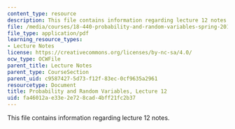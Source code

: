 ```yaml
---
content_type: resource
description: This file contains information regarding lecture 12 notes.
file: /media/courses/18-440-probability-and-random-variables-spring-2014/fa46012ae33e2e728cad4bff21fc2b37_MIT18_440S14_Lecture12.pdf
file_type: application/pdf
learning_resource_types:
- Lecture Notes
license: https://creativecommons.org/licenses/by-nc-sa/4.0/
ocw_type: OCWFile
parent_title: Lecture Notes
parent_type: CourseSection
parent_uid: c9587427-5d73-f12f-83ec-0cf9635a2961
resourcetype: Document
title: Probability and Random Variables, Lecture 12
uid: fa46012a-e33e-2e72-8cad-4bff21fc2b37
---
```

This file contains information regarding lecture 12 notes.